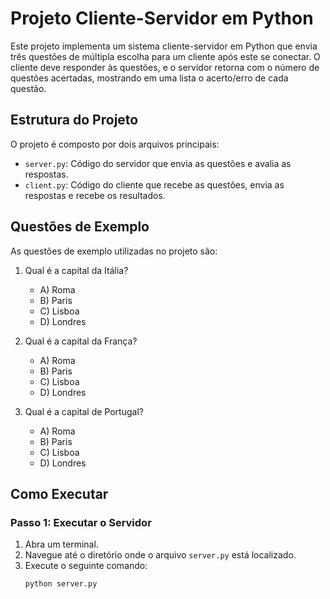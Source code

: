 # Projeto Cliente-Servidor em Python

Este projeto implementa um sistema cliente-servidor em Python que envia três questões de múltipla escolha para um cliente após este se conectar. O cliente deve responder às questões, e o servidor retorna com o número de questões acertadas, mostrando em uma lista o acerto/erro de cada questão.

## Estrutura do Projeto

O projeto é composto por dois arquivos principais:
- `server.py`: Código do servidor que envia as questões e avalia as respostas.
- `client.py`: Código do cliente que recebe as questões, envia as respostas e recebe os resultados.

## Questões de Exemplo

As questões de exemplo utilizadas no projeto são:
1. Qual é a capital da Itália?
   - A) Roma
   - B) Paris
   - C) Lisboa
   - D) Londres

2. Qual é a capital da França?
   - A) Roma
   - B) Paris
   - C) Lisboa
   - D) Londres

3. Qual é a capital de Portugal?
   - A) Roma
   - B) Paris
   - C) Lisboa
   - D) Londres

## Como Executar

### Passo 1: Executar o Servidor

1. Abra um terminal.
2. Navegue até o diretório onde o arquivo `server.py` está localizado.
3. Execute o seguinte comando:
   ```bash
   python server.py
